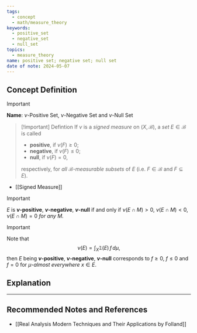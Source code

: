 ```yaml
---
tags:
  - concept
  - math/measure_theory
keywords:
  - positive_set
  - negative_set
  - null_set
topics:
  - measure_theory
name: positive set; negative set; null set
date of note: 2024-05-07
---
```


## Concept Definition

>[!important]
>**Name**: $\nu$-Positive Set, $\nu$-Negative Set and $\nu$-Null Set


>[!important] Defintion
>If $\nu$ is a *signed measure* on $(X,\mathscr{B})$,  a *set* $E\in \mathscr{B}$ is called 
>- **positive**,  if $\nu(F)\ge 0$;
>- **negative**, if $\nu(F)\le 0$;
>- **null**, if $\nu(F)= 0$, 
>
>respectively, for *all $\mathscr{B}$-measurable subsets* of $E$ (i.e. $F\in \mathscr{B}$ and $F\subseteq E$).  

- [[Signed Measure]]

>[!important]
>$E$ is **$\nu$-positive**, **$\nu$-negative**, **$\nu$-null**  if and only if $\nu(E\cap M)>0$, $\nu(E\cap M)<0$, $\nu(E\cap M)=0$ *for any $M$.* 



>[!important]
>Note that $$\nu(E) = \int_{X}\mathbb{1}(E)\,f\, d\mu,$$ then $E$ being **$\nu$-positive**, **$\nu$-negative**, **$\nu$-null**  corresponds to $f\ge 0$, $f\le 0$ and $f=0$ for *$\mu$-almost everywhere* $x\in E$.



## Explanation






-----------
##  Recommended Notes and References


- [[Real Analysis Modern Techniques and Their Applications by Folland]]